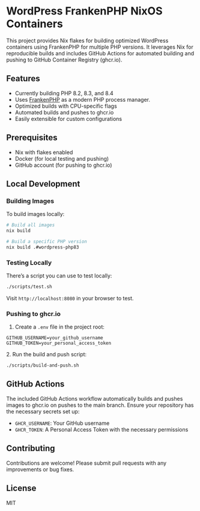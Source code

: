# WordPress FrankenPHP NixOS Containers

This project provides Nix flakes for building optimized WordPress containers using FrankenPHP for multiple PHP versions. It leverages Nix for reproducible builds and includes GitHub Actions for automated building and pushing to GitHub Container Registry (ghcr.io).

## Features

* Currently building PHP 8.2, 8.3, and 8.4
* Uses [FrankenPHP](https://frankenphp.dev/) as a modern PHP process manager.
* Optimized builds with CPU-specific flags
* Automated builds and pushes to ghcr.io
* Easily extensible for custom configurations

## Prerequisites

* Nix with flakes enabled
* Docker (for local testing and pushing)
* GitHub account (for pushing to ghcr.io)

## Local Development

### Building Images

To build images locally:

```bash
# Build all images
nix build

# Build a specific PHP version
nix build .#wordpress-php83
```

### Testing Locally

There’s a script you can use to test locally:

```bash
./scripts/test.sh
```

Visit `http://localhost:8080` in your browser to test.

### Pushing to ghcr.io



1. Create a `.env` file in the project root:

```
GITHUB_USERNAME=your_github_username
GITHUB_TOKEN=your_personal_access_token
```


2\. Run the build and push script:

```bash
./scripts/build-and-push.sh
```

## GitHub Actions

The included GitHub Actions workflow automatically builds and pushes images to ghcr.io on pushes to the main branch. Ensure your repository has the necessary secrets set up:

* `GHCR_USERNAME`: Your GitHub username
* `GHCR_TOKEN`: A Personal Access Token with the necessary permissions

## Contributing

Contributions are welcome! Please submit pull requests with any improvements or bug fixes.

## License

MIT